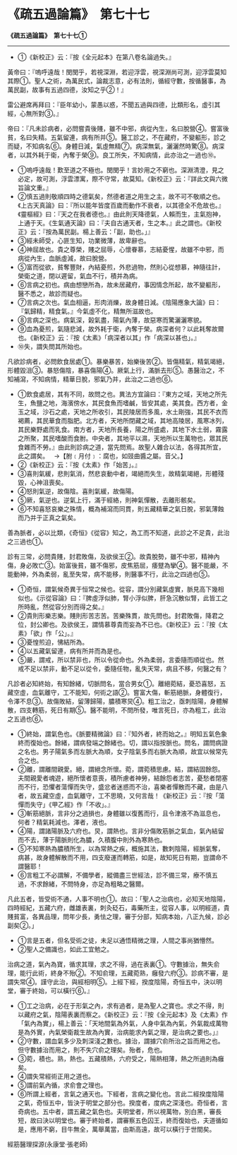 # 《疏五過論篇》　第七十七



**《疏五過論篇》　第七十七①**


---
- ①《新校正》云：『按《全元起本》在第八卷名論過失。』


黃帝曰：『嗚呼遠哉！閔閔乎，若視深淵，若迎浮雲，視深淵尚可測，迎浮雲莫知其際①。聖人之術，為萬民式，論裁志意，必有法則，循經守數，按循醫事，為萬民副，故事有五過四德，汝知之乎②！』


雷公避席再拜曰：『臣年幼小，蒙愚以惑，不聞五過與四德，比類形名，虛引其經，心無所對③。』


帝曰：『凡未診病者，必問嘗貴後賤，雖不中邪，病從內生，名曰脫營④。嘗富後貧，名曰失精。五氣留連，病有所并⑤。醫工診之，不在藏府，不變軀形，診之而疑，不知病名⑥。身體日減，氣虛無精⑦。病深無氣，灑灑然時驚⑧。病深者，以其外耗于衛，內奪于榮⑨。良工所失，不知病情，此亦治之一過也⑩。
- ①嗚呼遠哉！歎至道之不極也。閔閔乎！言妙用之不窮也。深淵清澄，見之必定，故可測，浮雲漂寓，際不守常，故莫知。《新校正》云：『詳此文與六微旨論文重。』
- ②慎五過則敬順四時之德氣矣，然德者道之用生之主，故不可不敬順之也。《上古天真論》曰：『所以能年皆度百歲而動作不衰者，以其德全不危故也。』《靈樞經》曰：『天之在我者德也。』由此則天降德氣，人賴而生，主氣抱神，上通于天。《生氣通天論》曰：『夫自古通天者，生之本。』此之謂也。《新校正》云：『按為萬民副。楊上善云：「副，助也。」』
- ③經未師受，心匪生知，功業微薄，故卑辭也。
- ④神屈故也。貴之尊榮，賤之屈辱，心懷眷慕，志結憂惺，故雖不中邪，而病從內生，血脈虛減，故曰脫營。
- ⑤富而從欲，貧奪豐財，內結憂煎，外悲過物，然則心從想慕，神隨往計，榮衛之道，閉以遲留，氣血不行，積并為病。
- ⑥言病之初也。病由想戀所為，故未居藏府，事因情念所起，故不變軀形，醫不悉之，故診而疑也。
- ⑦言病之次也。氣血相逼，形肉消爍，故身體日減。《陰陽應象大論》曰：『氣歸精，精食氣。』今氣虛不化，精無所滋故也。
- ⑧言病之深也。病氣深，榖氣盡，陽氣內薄，故惡寒而驚灑灑寒貌。
- ⑨血為憂煎，氣隨悲減，故外耗于衛，內奪于榮。病深者何？以此耗奪故爾也。《新校正》云：『按《太素》「病深者以其」作「病深以甚也」。』
- ⑩失，謂失問其所始也。


凡欲診病者，必問飲食居處①。暴樂暴苦，始樂後苦②。皆傷精氣，精氣竭絕，形體毀沮③。暴怒傷陰，暴喜傷陽④。厥氣上行，滿脈去形⑤。愚醫治之，不知補瀉，不知病情，精華日脫，邪氣乃并，此治之二過也⑥。
- ①飲食處居，其有不同，故問之也。異法方宜論曰：『東方之域，天地之所先生，魚鹽之地，海濱傍水，其民食魚而嗜鹹，皆安其處，美其食。西方者，金玉之域，沙石之處，天地之所收引，其民陵居而多風，水土剛強，其民不衣而褐薦，其民華食而脂肥。北方者，天地所閉藏之域，其地高陵居，風寒冰列，其民樂野處而乳食。南方者，天地所長養，陽之所盛處，其地下水土弱，霧露之所聚，其民嗜酸而食胕。中央者，其地平以濕，天地所以生萬物也，眾其民食雜而不勞。』由此則診病之道，當先問焉。故聖人雜合以法，各得其所宜，此之謂矣。   →【胕﹝月付﹞：腐也，如豉曲醬之屬。音父。】
- ②《新校正》云：『按《太素》作「始苦」。』
- ③喜則氣緩，悲則氣消，然悲哀動中者，竭絕而失生，故精氣竭絕，形體殘毀，心神沮喪矣。
- ④怒則氣逆，故傷陰。喜則氣緩，故傷陽。
- ⑤厥，氣逆也。逆氣上行，滿于經絡，則神氣憚散，去離形骸矣。
- ⑥不知喜怒哀樂之殊情，概為補瀉而同貫，則五藏精華之氣日脫，邪氣薄蝕而乃并于正真之氣矣。


善為脈者，必以比類，《奇恒》《從容》知之，為工而不知道，此診之不足貴，此治之三過也①。


診有三常，必問貴賤，封君敗傷，及欲侯王②。故貴脫勢，雖不中邪，精神內傷，身必敗亡③。始富後貧，雖不傷邪，皮焦筋屈，痿躄為攣④。醫不能嚴，不能動神，外為柔弱，亂至失常，病不能移，則醫事不行，此治之四過也⑤。
- ①奇恒，謂氣候奇異于恒常之候也。從容，謂分別藏氣虛實，脈見高下幾相似也。《示從容論》曰：『脾虛浮似肺，腎小浮似脾，肝急沉散似腎，此皆工之所時亂，然從容分別而得之矣。』
- ②貴則形樂志樂。賤則形苦志苦。苦樂殊貫，故先問也。封君敗傷，降君之位，封公卿也。及欲侯王，謂情慕尊貴而妄為不已也。《新校正》云：『按《太素》「欲」作「公」。』
- ③憂惶煎迫，怫結所為。
- ④以五藏氣留連，病有所并而為是也。
- ⑤嚴，謂戒，所以禁非也，所以令從命也。外為柔弱，言委隨而順從也。然戒不足以禁非，動不足以從令，委隨任物，亂失天常，病且不移，何醫之有？


凡診者必知終始，有知餘緒，切脈問名，當合男女①。離絕菀結，憂恐喜怒，五藏空虛，血氣離守，工不能知，何術之語②。嘗富大傷，斬筋絕脈，身體復行，令澤不息③。故傷敗結，留薄歸陽，膿積寒炅④。粗工治之，亟刺陰陽，身體解散，四支轉筋，死日有期⑤。醫不能明，不問所發，唯言死日，亦為粗工，此治之五過也⑥。
- ①終始，謂氣色也。《脈要精微論》曰：『知外者，終而始之。』明知五氣色象終而復始也。餘緒，謂病發端之餘緒也。切，謂以指按脈也。問名，謂問病證之名也。男子陽氣多而左脈大為順，女子陰氣多而右脈大為順，故宜以候常先合之也。
- ②離，謂離間親愛。絕，謂絕念所懷。菀，謂菀積思慮。結，謂結固餘怨。夫間親愛者魂遊，絕所懷者意喪，積所慮者神勞，結餘怨者志苦，憂愁者閉塞而不行，恐懼者蕩憚而失守，盛忿者迷惑而不治，喜樂者憚散而不藏，由是八者，故五藏空虛，血氣離守，工不思曉，又何言哉！《新校正》云：『按「蕩憚而失守」《甲乙經》作「不收」。』
- ③斬筋絕脈，言非分之過損也，身體雖以復舊而行，且令津液不為滋息也，何者？精氣耗減也。澤者，液也。
- ④陽，謂諸陽脈及六府也。炅，謂熱也。言非分傷敗筋脈之氣血，氣內結留而不去，薄于陽脈則化為膿，久積腹中則外為寒熱也。
- ⑤不知寒熱為膿積所生，以為常熱之疾，概施其法，數刺陰陽，經脈氣奪，病甚，故身體解散而不用，四支廢運而轉筋，如是，故知死日有期，豈謂命不謂醫耶！
- ⑥言粗工不必謂解，不備學者，縱備盡三世經法，診不備三常，療不慎五過，不求餘緒，不問特身，亦足為粗略之醫爾。


凡此五者，皆受術不通，人事不明也①。故曰：「聖人之治病也，必知天地陰陽，四時經紀，五藏六府，雌雄表裏，刺灸砭石，毒藥所主，從容人事，以明經道，貴賤貧富，各異品理，問年少長，勇怯之理，審于分部，知病本始，八正九候，診必副矣②。」
- ①言是五者，但名受術之徒，未足以通悟精微之理，人間之事尚猶懵然。
- ②聖人之備識也，如此工宜勉之。


治病之道，氣內為寶，循求其理，求之不得，過在表裏①。守數據治，無失俞理，能行此術，終身不殆②。不知俞理，五藏菀熟，癰發六府③。診病不審，是謂失常④。謹守此治，與經相明⑤。上經下經，揆度陰陽，奇恒五中，決以明堂，審于終始，可以橫行⑥。』
- ①工之治病，必在于形氣之內，求有過者，是為聖人之寶也。求之不得，則以藏府之氣，陰陽表裏而察之。《新校正》云：『按《全元起本》及《太素》作「氣內為實」，楊上善云：「天地間氣為外氣，人身中氣為內氣，外氣裁成萬物是為外實，內氣榮衛裁生故為內實，治病能求內氣之理，是治病之要也。」』
- ②守數，謂血氣多少及刺深淺之數也。據治，謂據穴俞所治之旨而用之也。但守數據治而用之，則不失穴俞之理矣。殆者，危也。
- ③菀，積也。熟，熱也。五藏積熱，六府受之，陽熱相薄，熱之所過則為癰矣。
- ④謂失常經術正用之道也。
- ⑤謂前氣內循，求俞會之理也。
- ⑥所謂上經者，言氣之通天也。下經者，言病之變化也。言此二經揆度陰陽之氣，奇恒五中，皆決于明堂之部分也。揆度者，度病之深淺也。奇恒者，言奇病也。五中者，謂五藏之氣色也。夫明堂者，所以視萬物，別白黑，審長短，故曰決以明堂也。審于終始者，謂審察五色囚王，終而復始也，夫道循如是，應用不窮，目牛無全，萬舉萬當，由斯高遠，故可以橫行于世間矣。


經筋醫理探源(永康堂‧張老師)



